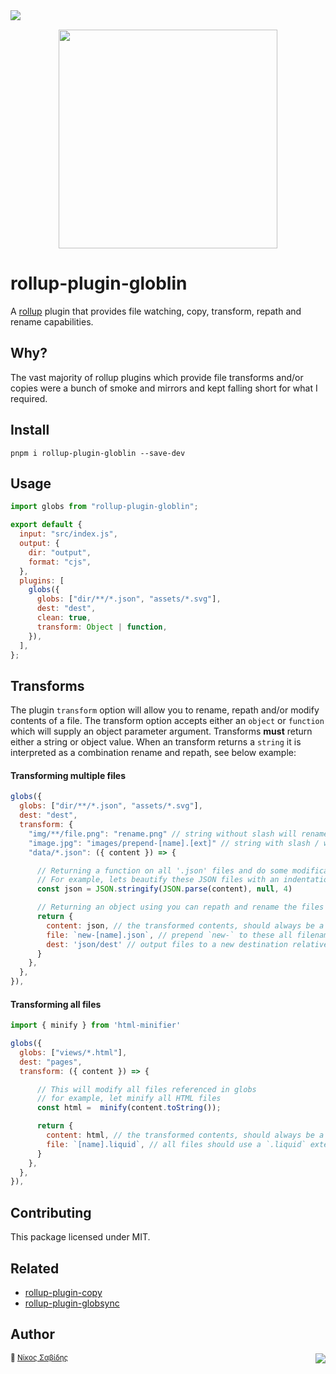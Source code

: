 <img align="left" src="https://img.shields.io/librariesio/release/npm/rollup-plugin-globlin?style=flat-square&label=&logoWidth=28&labelColor=555&logo=data:image/svg+xml;base64,PHN2ZyB4bWxucz0iaHR0cDovL3d3dy53My5vcmcvMjAwMC9zdmciIHZpZXdCb3g9IjAgMCAyNCA5LjMzIj48dGl0bGU+bnBtPC90aXRsZT48cGF0aCBkPSJNMCwwVjhINi42N1Y5LjMzSDEyVjhIMjRWMFpNNi42Nyw2LjY2SDUuMzN2LTRINHY0SDEuMzRWMS4zM0g2LjY3Wm00LDBWOEg4VjEuMzNoNS4zM1Y2LjY2SDEwLjY3Wm0xMiwwSDIxLjM0di00SDIwdjRIMTguNjd2LTRIMTcuMzR2NEgxNC42N1YxLjMzaDhabS0xMi00SDEyVjUuMzNIMTAuNjZaIiBzdHlsZT0iZmlsbDojZmZmIi8+PC9zdmc+" />

<br>

<p align="center">

<img align="center" src="https://github.com/panoply/rollup-plugin-globlin/blob/master/gif.gif?raw=true" width="350px" />

</p>

# rollup-plugin-globlin

A [rollup](https://rollupjs.org) plugin that provides file watching, copy, transform, repath and rename capabilities.

## Why?

The vast majority of rollup plugins which provide file transforms and/or copies were a bunch of smoke and mirrors and kept falling short for what I required.

## Install

```cli
pnpm i rollup-plugin-globlin --save-dev
```

## Usage

```js
import globs from "rollup-plugin-globlin";

export default {
  input: "src/index.js",
  output: {
    dir: "output",
    format: "cjs",
  },
  plugins: [
    globs({
      globs: ["dir/**/*.json", "assets/*.svg"],
      dest: "dest",
      clean: true,
      transform: Object | function,
    }),
  ],
};
```

## Transforms

The plugin `transform` option will allow you to rename, repath and/or modify contents of a file. The transform option accepts either an `object` or `function` which will supply an object parameter argument. Transforms **must** return either a string or object value. When an transform returns a `string` it is interpreted as a combination rename and repath, see below example:

#### Transforming multiple files

```js
globs({
  globs: ["dir/**/*.json", "assets/*.svg"],
  dest: "dest",
  transform: {
    "img/**/file.png": "rename.png" // string without slash will rename the file
    "image.jpg": "images/prepend-[name].[ext]" // string with slash / will repath from dest/
    "data/*.json": ({ content }) => {

      // Returning a function on all '.json' files and do some modifications
      // For example, lets beautify these JSON files with an indentation of 4
      const json = JSON.stringify(JSON.parse(content), null, 4)

      // Returning an object using you can repath and rename the files using the
      return {
        content: json, // the transformed contents, should always be a string!
        file: `new-[name].json`, // prepend `new-` to these all filenames
        dest: 'json/dest' // output files to a new destination relative to workspace root
      }
    },
  },
}),
```

#### Transforming all files

```js
import { minify } from 'html-minifier'

globs({
  globs: ["views/*.html"],
  dest: "pages",
  transform: ({ content }) => {

      // This will modify all files referenced in globs
      // for example, let minify all HTML files
      const html =  minify(content.toString());

      return {
        content: html, // the transformed contents, should always be a string!
        file: `[name].liquid`, // all files should use a `.liquid` extension
      }
    },
  },
}),
```

## Contributing

This package licensed under MIT.

## Related

- [rollup-plugin-copy](https://github.com/vladshcherbin/rollup-plugin-copy)
- [rollup-plugin-globsync](https://github.com/tivac/)

## Author

<small>🥛 [Νίκος Σαβίδης](mailto:nicos@gmx.com)</small> <img align="right" src="https://img.shields.io/badge/-@sisselsiv-1DA1F2?logo=twitter&logoColor=fff" />
